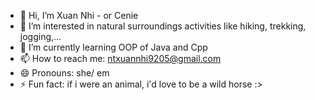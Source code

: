 - 👋 Hi, I’m Xuan Nhi - or Cenie
- 👀 I’m interested in natural surroundings activities like hiking, trekking, jogging,...
- 🌱 I’m currently learning OOP of Java and Cpp
- 📫 How to reach me: ntxuannhi9205@gmail.com
- 😄 Pronouns: she/ em 
- ⚡ Fun fact: if i were an animal, i'd love to be a wild horse :> 
